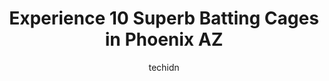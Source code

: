 ---
layout: ampstory
image: https://i0.wp.com/www.depkes.org/wp-content/uploads/2023/06/batting-cages-0-in-phoenix-az-1685762341.jpeg?resize=640,853
author: techidn
featured: false
description: Discover the impressive array of Batting Cages options in Phoenix AZ, where you can find 10 of the largest Batting Cages establishments in the area. From renowned classics to hidden gems, Ph
title: Experience 10 Superb Batting Cages in Phoenix AZ
cover:
   title: Experience 10 Superb Batting Cages in Phoenix AZ
   subtitle: Rickpate
   background: https://www.depkes.org/wp-content/uploads/2023/06/batting-cages-0-in-phoenix-az-1685762341.jpeg

pages: 
 - layout: thirds
   top: <h1>#1 D-BAT Avondale</h1>
   bottom: "<p>First timer, softball dad. The staff here are great. If you have questions ask them . They make you feel welcomed. There are batting cages to work on hitting and cages to</p>"
   background: https://www.depkes.org/wp-content/uploads/2023/06/batting-cages-1-in-phoenix-az-1685762342.jpeg
   backgroundblur: true
 - layout: thirds
   top: <h1>#2 Kiwanis Park Batting Range</h1>
   bottom: "<p>Awesome place! They have all different speeds from 35 mph to 70 or 75 mph, so its great for a large range of ages. They also have some options for baseball vs softball. </p>"
   background: https://www.depkes.org/wp-content/uploads/2023/06/batting-cages-2-in-phoenix-az-1685762342.png
   cta:
      link: https://www.depkes.org/blog/experience-10-superb-batting-cages-in-phoenix-az/
      text: Experience 10 Superb Batting Cages in Phoenix AZ
 - layout: thirds
   top: <h1>#3 Its All In the Game</h1>
   bottom: "<p>7797 W Paradise Ln, Peoria, AZ 85382, United States</p>"
   background: https://www.depkes.org/wp-content/uploads/2023/06/batting-cages-3-in-phoenix-az-1685762343.jpeg
   cta:
      link: https://www.depkes.org/blog/experience-10-superb-batting-cages-in-phoenix-az/
      text: Experience 10 Superb Batting Cages in Phoenix AZ
 - layout: thirds
   top: <h1>#4 Scottsdale Batting Cages</h1>
   bottom: "<p>7498 E Monte Cristo Ave, Scottsdale, AZ 85260, United States</p>"
   background: https://images.unsplash.com/photo-1552083974-186346191183?ixlib=rb-4.0.3&ixid=MnwxMjA3fDB8MHxwaG90by1wYWdlfHx8fGVufDB8fHx8&auto=format&fit=crop&w=640&h=853&q=80
   cta:
      link: https://www.depkes.org/blog/experience-10-superb-batting-cages-in-phoenix-az/
      text: Experience 10 Superb Batting Cages in Phoenix AZ
 - layout: thirds
   top: <h1>#5 The Cages Training Facility</h1>
   bottom: "<p>12325 N Cave Creek Rd, Phoenix, AZ 85022, United States</p>"
   background: https://images.unsplash.com/photo-1608501821300-4f99e58bba77?ixlib=rb-4.0.3&ixid=MnwxMjA3fDB8MHxwaG90by1wYWdlfHx8fGVufDB8fHx8&auto=format&fit=crop&w=640&h=853&q=80
   cta:
      link: https://www.depkes.org/blog/experience-10-superb-batting-cages-in-phoenix-az/
      text: Experience 10 Superb Batting Cages in Phoenix AZ
 - layout: thirds
   top: <h1>#6 D-BAT Scottsdale</h1>
   bottom: "<p>9109 E Talking Stick Way Suite 1A, Scottsdale, AZ 85250, United States</p>"
   background: https://images.unsplash.com/photo-1533998839656-76f5e4b2bccb?ixlib=rb-4.0.3&ixid=MnwxMjA3fDB8MHxwaG90by1wYWdlfHx8fGVufDB8fHx8&auto=format&fit=crop&w=640&h=853&q=80
   cta:
      link: https://www.depkes.org/blog/experience-10-superb-batting-cages-in-phoenix-az/
      text: Experience 10 Superb Batting Cages in Phoenix AZ
 - layout: thirds
   top: <h1>#7 Fuel Factory</h1>
   bottom: "<p>777 W Pinnacle Peak Rd, Phoenix, AZ 85027, United States</p>"
   background: https://images.unsplash.com/photo-1510906594845-bc082582c8cc?ixlib=rb-4.0.3&ixid=MnwxMjA3fDB8MHxwaG90by1wYWdlfHx8fGVufDB8fHx8&auto=format&fit=crop&w=640&h=853&q=80
   cta:
      link: https://www.depkes.org/blog/experience-10-superb-batting-cages-in-phoenix-az/
      text: Experience 10 Superb Batting Cages in Phoenix AZ
 - layout: thirds
   middle: Continue reading...
   background: https://images.unsplash.com/photo-1613843873231-1447db182f97?ixlib=rb-4.0.3&ixid=MnwxMjA3fDB8MHxwaG90by1wYWdlfHx8fGVufDB8fHx8&auto=format&fit=crop&w=640&h=853&q=80
   cta:
      link: https://www.depkes.org/blog/experience-10-superb-batting-cages-in-phoenix-az/
      text: Experience 10 Superb Batting Cages in Phoenix AZ
      
---